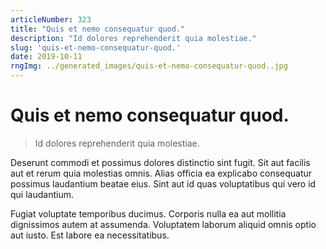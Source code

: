```yaml
---
articleNumber: 323
title: "Quis et nemo consequatur quod."
description: "Id dolores reprehenderit quia molestiae."
slug: 'quis-et-nemo-consequatur-quod.'
date: 2019-10-11
rngImg: ../generated_images/quis-et-nemo-consequatur-quod..jpg
---
```


# Quis et nemo consequatur quod.

> Id dolores reprehenderit quia molestiae.

Deserunt commodi et possimus dolores distinctio sint fugit. Sit aut facilis aut et rerum quia molestias omnis. Alias officia ea explicabo consequatur possimus laudantium beatae eius. Sint aut id quas voluptatibus qui vero id qui laudantium.
 Fugiat voluptate temporibus ducimus. Corporis nulla ea aut mollitia dignissimos autem at assumenda. Voluptatem laborum aliquid omnis optio aut iusto. Est labore ea necessitatibus.
